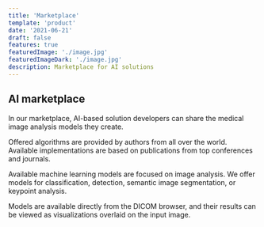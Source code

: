 ```yaml
---
title: 'Marketplace'
template: 'product'
date: '2021-06-21'
draft: false
features: true
featuredImage: './image.jpg'
featuredImageDark: './image.jpg'
description: Marketplace for AI solutions
---
```


## AI marketplace

In our marketplace, AI-based solution developers can share the medical image analysis models they create. 

Offered algorithms are provided by authors from all over the world. Available implementations are based on publications from top conferences and journals.  

Available machine learning models are focused on image analysis. We offer models for classification, detection, semantic image segmentation, or keypoint analysis. 

Models are available directly from the DICOM browser, and their results can be viewed as visualizations overlaid on the input image.